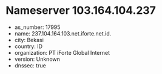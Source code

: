# Nameserver 103.164.104.237

* as_number: 17995
* name: 237.104.164.103.net.iforte.net.id.
* city: Bekasi
* country: ID
* organization: PT iForte Global Internet
* version: Unknown
* dnssec: true
